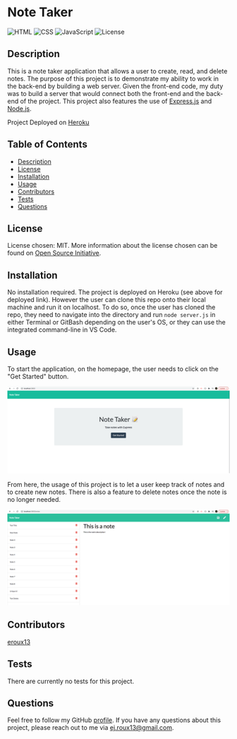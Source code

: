 # Note Taker
![HTML](https://img.shields.io/badge/HTML-20.0%25-red)
![CSS](https://img.shields.io/badge/CSS-10.0%25-purple)
![JavaScript](https://img.shields.io/badge/JavaScript-70.0%25-yellow)
![License](https://img.shields.io/badge/License-MIT-blue)

## Description

This is a note taker application that allows a user to create, read, and delete notes. The purpose of this project is to demonstrate my ability to work in the back-end by building a web server. Given the front-end code, my duty was to build a server that would connect both the front-end and the back-end of the project. This project also features the use of [Express.js](https://expressjs.com/) and [Node.js](https://nodejs.org/en/).

Project Deployed on [Heroku](https://young-harbor-17190.herokuapp.com/)

## Table of Contents

* [Description](#description)
* [License](#license)
* [Installation](#installation)
* [Usage](#usage)
* [Contributors](#contributors)
* [Tests](#tests)
* [Questions](#questions)
    
## License

License chosen: MIT.
More information about the license chosen can be found on [Open Source Initiative](https://opensource.org/licenses/MIT).
    
## Installation

No installation required. The project is deployed on Heroku (see above for deployed link). However the user can clone this repo onto their local machine and run it on localhost. To do so, once the user has cloned the repo, they need to navigate into the directory and run `node server.js` in either Terminal or GitBash depending on the user's OS, or they can use the integrated command-line in VS Code.

## Usage

To start the application, on the homepage, the user needs to click on the "Get Started" button. 

![Homepage Screenshot](./public/assets/images/homepageScreenshot.png)

From here, the usage of this project is to let a user keep track of notes and to create new notes. There is also a feature to delete notes once the note is no longer needed.

![Notes Page Screenshot](./public/assets/images/notesPageScreenshot.png)

## Contributors

[eroux13](https://www.github.com/eroux13)

## Tests

There are currently no tests for this project.

## Questions

Feel free to follow my GitHub [profile](https://www.github.com/eroux13).
If you have any questions about this project, please reach out to me via ej.roux13@gmail.com.